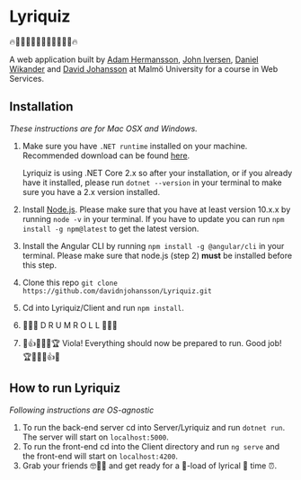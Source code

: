 # Lyriquiz

🔥🎤🎺🥁🎷🎸🎼🎸🎷🥁🎺🎤🔥

A web application built by [Adam Hermansson](https://github.com/qurridutt), [John Iversen](https://github.com/johniversen), [Daniel Wikander](https://github.com/danielwikander) and [David Johansson](https://github.com/davidnjohansson) at Malmö University for a course in Web Services.

## Installation

*These instructions are for Mac OSX and Windows.*

1. Make sure you have `.NET runtime` installed on your machine. Recommended download can be found [here](https://dotnet.microsoft.com/download).

   Lyriquiz is using .NET Core 2.x so after your installation, or if you already have it installed, please run `dotnet --version` in your terminal to make sure you have a 2.x version installed.

2. Install [Node.js](https://nodejs.org/en/). Please make sure that you have at least version 10.x.x by running `node -v` in your terminal. If you have to update you can run `npm install -g npm@latest` to get the latest version.

3. Install the Angular CLI by running `npm install -g @angular/cli` in your terminal. Please make sure that node.js (step 2) **must** be installed before this step.

4. Clone this repo `git clone https://github.com/davidnjohansson/Lyriquiz.git`

5. Cd into Lyriquiz/Client and run `npm install`.

6. 🥁🥁🥁 D R U M R O L L 🥁🥁🥁

7. 👏👍🤙🏅🎉🏆 Viola! Everything should now be prepared to run. Good job! 🏆🎉🏅🤙👍👏

## How to run Lyriquiz

*Following instructions are OS-agnostic*

1. To run the back-end server cd into Server/Lyriquiz and run `dotnet run`. The server will start on `localhost:5000`.
2. To run the front-end cd into the Client directory and run `ng serve` and the front-end will start on `localhost:4200`.
3. Grab your friends 🤓🤩🥳 and get ready for a 🚤-load of lyrical 🎤 time ⏰.

